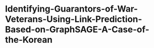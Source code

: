 # Identifying-Guarantors-of-War-Veterans-Using-Link-Prediction-Based-on-GraphSAGE-A-Case-of-the-Korean